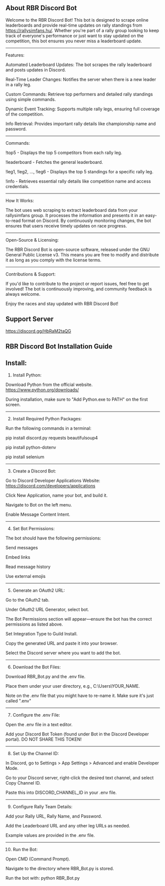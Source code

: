 About RBR Discord Bot
-----
Welcome to the RBR Discord Bot! This bot is designed to scrape online leaderboards and provide real-time updates on rally standings from https://rallysimfans.hu/. Whether you're part of a rally group looking to keep track of everyone's performance or just want to stay updated on the competition, this bot ensures you never miss a leaderboard update.

------

Features:

Automated Leaderboard Updates: The bot scrapes the rally leaderboard and posts updates in Discord.

Real-Time Leader Changes: Notifies the server when there is a new leader in a rally leg.

Custom Commands: Retrieve top performers and detailed rally standings using simple commands.

Dynamic Event Tracking: Supports multiple rally legs, ensuring full coverage of the competition.

Info Retrieval: Provides important rally details like championship name and password.

------

Commands:

!top5 - Displays the top 5 competitors from each rally leg.

!leaderboard - Fetches the general leaderboard.

!leg1, !leg2, ..., !leg6 - Displays the top 5 standings for a specific rally leg.

!info - Retrieves essential rally details like competition name and access credentials.

------

How It Works:

The bot uses web scraping to extract leaderboard data from your rallysimfans group. It processes the information and presents it in an easy-to-read format on Discord. By continuously monitoring changes, the bot ensures that users receive timely updates on race progress.

------

Open-Source & Licensing:

The RBR Discord Bot is open-source software, released under the GNU General Public License v3. This means you are free to modify and distribute it as long as you comply with the license terms.

------

Contributions & Support:

If you'd like to contribute to the project or report issues, feel free to get involved! The bot is continuously improving, and community feedback is always welcome.

Enjoy the races and stay updated with RBR Discord Bot!


Support Server
--------

https://discord.gg/HbRaM2taQG


RBR Discord Bot Installation Guide
------

Install:
----
1. Install Python:

Download Python from the official website. https://www.python.org/downloads/

During installation, make sure to "Add Python.exe to PATH" on the first screen.

------

2. Install Required Python Packages:

Run the following commands in a terminal:

pip install discord.py requests beautifulsoup4

pip install python-dotenv

pip install selenium

------

3. Create a Discord Bot:

Go to Discord Developer Applications Website: https://discord.com/developers/applications

Click New Application, name your bot, and build it.

Navigate to Bot on the left menu.

Enable Message Content Intent.

------

4. Set Bot Permissions:

The bot should have the following permissions:

Send messages

Embed links

Read message history

Use external emojis

------

5. Generate an OAuth2 URL:

Go to the OAuth2 tab.

Under OAuth2 URL Generator, select bot.

The Bot Permissions section will appear—ensure the bot has the correct permissions as listed above.

Set Integration Type to Guild Install.

Copy the generated URL and paste it into your browser.

Select the Discord server where you want to add the bot.

------

6. Download the Bot Files:

Download RBR_Bot.py and the .env file.

Place them under your user directory, e.g., C:\Users\YOUR_NAME.

Note on the .env file that you might have to re-name it. Make sure it's just called ".env"

------

7. Configure the .env File:

Open the .env file in a text editor.

Add your Discord Bot Token (found under Bot in the Discord Developer portal). DO NOT SHARE THIS TOKEN!

------

8. Set Up the Channel ID:

In Discord, go to Settings > App Settings > Advanced and enable Developer Mode.

Go to your Discord server, right-click the desired text channel, and select Copy Channel ID.

Paste this into DISCORD_CHANNEL_ID in your .env file.

------

9. Configure Rally Team Details:

Add your Rally URL, Rally Name, and Password.

Add the Leaderboard URL and any other leg URLs as needed.

Example values are provided in the .env file.

------

10. Run the Bot:

Open CMD (Command Prompt).

Navigate to the directory where RBR_Bot.py is stored.

Run the bot with: 
  python RBR_Bot.py
